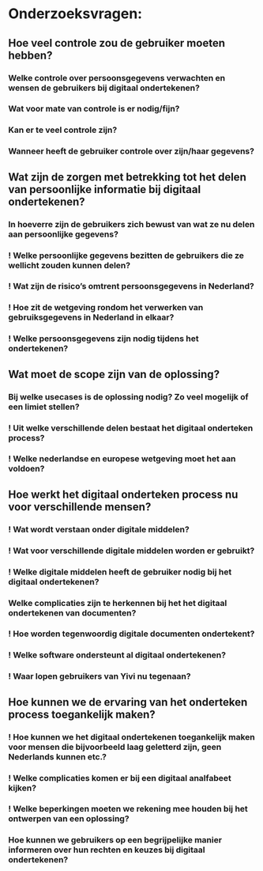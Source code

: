 # Onderzoeksvragen:
## Hoe veel controle zou de gebruiker moeten hebben?
### Welke controle over persoonsgegevens verwachten en wensen de gebruikers bij digitaal ondertekenen?
### Wat voor mate van controle is er nodig/fijn?
### Kan er te veel controle zijn?
### Wanneer heeft de gebruiker controle over zijn/haar gegevens?

## Wat zijn de zorgen met betrekking tot het delen van persoonlijke informatie bij digitaal ondertekenen?
### In hoeverre zijn de gebruikers zich bewust van wat ze nu delen aan persoonlijke gegevens?
### ! Welke persoonlijke gegevens bezitten de gebruikers die ze wellicht zouden kunnen delen?
### ! Wat zijn de risico’s omtrent persoonsgegevens in Nederland?
### ! Hoe zit de wetgeving rondom het verwerken van gebruiksgegevens in Nederland in elkaar?
### ! Welke persoonsgegevens zijn nodig tijdens het ondertekenen?

## Wat moet de scope zijn van de oplossing?
### Bij welke usecases is de oplossing nodig? Zo veel mogelijk of een limiet stellen?
### ! Uit welke verschillende delen bestaat het digitaal onderteken process?
### ! Welke nederlandse en europese wetgeving moet het aan voldoen?

## Hoe werkt het digitaal onderteken process nu voor verschillende mensen?
### ! Wat wordt verstaan onder digitale middelen?
### ! Wat voor verschillende digitale middelen worden er gebruikt?
### ! Welke digitale middelen heeft de gebruiker nodig bij het digitaal ondertekenen?
### Welke complicaties zijn te herkennen bij het het digitaal ondertekenen van documenten?
### ! Hoe worden tegenwoordig digitale documenten ondertekent?
### ! Welke software ondersteunt al digitaal ondertekenen?
### ! Waar lopen gebruikers van Yivi nu tegenaan?

## Hoe kunnen we de ervaring van het onderteken process toegankelijk maken?
### ! Hoe kunnen we het digitaal ondertekenen toegankelijk maken voor mensen die bijvoorbeeld laag geletterd zijn, geen Nederlands kunnen etc.?
### ! Welke complicaties komen er bij een digitaal analfabeet kijken?
### ! Welke beperkingen moeten we rekening mee houden bij het ontwerpen van een oplossing?
### Hoe kunnen we gebruikers op een begrijpelijke manier informeren over hun rechten en keuzes bij digitaal ondertekenen?
